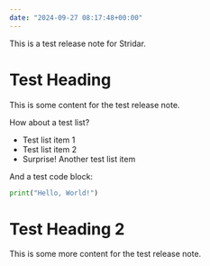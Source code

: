 ```yaml
---
date: "2024-09-27 08:17:48+00:00"
---
```


This is a test release note for Stridar.

# Test Heading
This is some content for the test release note.

How about a test list?

- Test list item 1
- Test list item 2
- Surprise! Another test list item

And a test code block:

```python
print("Hello, World!")
```

# Test Heading 2
This is some more content for the test release note.